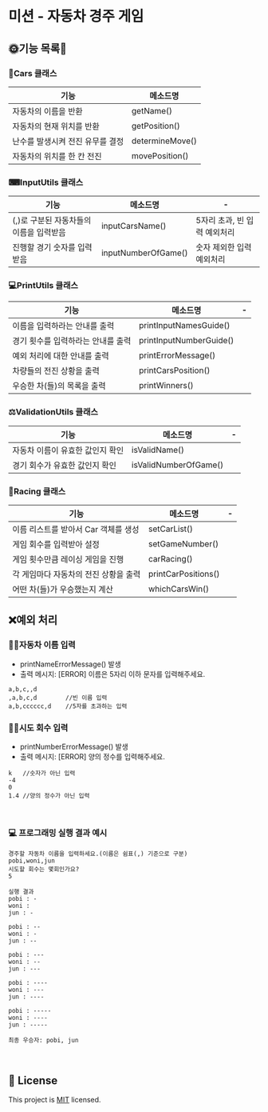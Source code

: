 # 미션 - 자동차 경주 게임

## 🌞기능 목록🌝

### 🚗Cars 클래스
|기능|메소드명|
|-------|-----|
|자동차의 이름을 반환|getName()|
|자동차의 현재 위치를 반환|getPosition()|
|난수를 발생시켜 전진 유무를 결정|determineMove()|
|자동차의 위치를 한 칸 전진|movePosition()|

### ⌨InputUtils 클래스
|기능|메소드명|-|
|-------|-----|---|
|(,)로 구분된 자동차들의 이름을 입력받음|inputCarsName()|5자리 초과, 빈 입력 예외처리|
|진행할 경기 숫자를 입력받음|inputNumberOfGame()|숫자 제외한 입력 예외처리|

### 💻PrintUtils 클래스
|기능|메소드명|-|
|-------|-----|---|
|이름을 입력하라는 안내를 출력|printInputNamesGuide()|
|경기 횟수를 입력하라는 안내를 출력|printInputNumberGuide()|
|예외 처리에 대한 안내를 출력|printErrorMessage()|
|차량들의 전진 상황을 출력|printCarsPosition()|
|우승한 차(들)의 목록을 출력|printWinners()|

### ⚖ValidationUtils 클래스
|기능|메소드명|-|
|-------|-----|---|
|자동차 이름이 유효한 값인지 확인|isValidName()|
|경기 회수가 유효한 값인지 확인|isValidNumberOfGame()|

### 🚥Racing 클래스
|기능|메소드명|-|
|-------|-----|---|
|이름 리스트를 받아서 Car 객체를 생성|setCarList()|
|게임 회수를 입력받아 설정|setGameNumber()|
|게임 횟수만큼 레이싱 게임을 진행|carRacing()|
|각 게임마다 자동차의 전진 상황을 출력|printCarPositions()|
|어떤 차(들)가 우승했는지 계산|whichCarsWin()|

## ❌예외 처리

### 🚗🙅‍자동차 이름 입력
- printNameErrorMessage() 발생
- 출력 메시지: [ERROR] 이름은 5자리 이하 문자를 입력해주세요.
````
a,b,c,,d
,a,b,c,d        //빈 이름 입력
a,b,cccccc,d    //5자를 초과하는 입력 
````

### 🔢🙅‍시도 회수 입력
- printNumberErrorMessage() 발생
- 출력 메시지: [ERROR] 양의 정수를 입력해주세요.
````
k   //숫자가 아닌 입력
-4 
0
1.4 //양의 정수가 아닌 입력
````

<br>

### 💻 프로그래밍 실행 결과 예시
```
경주할 자동차 이름을 입력하세요.(이름은 쉼표(,) 기준으로 구분)
pobi,woni,jun
시도할 회수는 몇회인가요?
5

실행 결과
pobi : -
woni : 
jun : -

pobi : --
woni : -
jun : --

pobi : ---
woni : --
jun : ---

pobi : ----
woni : ---
jun : ----

pobi : -----
woni : ----
jun : -----

최종 우승자: pobi, jun
```

<br>


## 📝 License

This project is [MIT](https://github.com/woowacourse/java-racingcar-precourse/blob/master/LICENSE) licensed.
